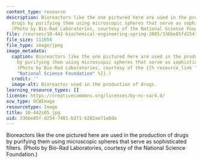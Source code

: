```yaml
---
content_type: resource
description: Bioreactors like the one pictured here are used in the production of
  drugs by purifying them using microscopic spheres that serve as sophisticated filters.
  (Photo by Bio-Rad Laboratories, courtesy of the National Science Foundation.)
file: /courses/10-442-biochemical-engineering-spring-2005/336be85fd2547401b271b202ae71a8da_10-442s05.jpg
file_size: 111654
file_type: image/jpeg
image_metadata:
  caption: Bioreactors like the one pictured here are used in the production of drugs
    by purifying them using microscopic spheres that serve as sophisticated filters.
    (Photo by Bio-Rad Laboratories, courtesy of the {{% resource_link "c237df6d-9d75-4c4c-805c-3934dd6e46ee"
    "National Science Foundation" %}}.)
  credit: ''
  image-alt: Bioreactor used in the production of drugs.
learning_resource_types: []
license: https://creativecommons.org/licenses/by-nc-sa/4.0/
ocw_type: OCWImage
resourcetype: Image
title: 10-442s05.jpg
uid: 336be85f-d254-7401-b271-b202ae71a8da
---
```

Bioreactors like the one pictured here are used in the production of drugs by purifying them using microscopic spheres that serve as sophisticated filters. (Photo by Bio-Rad Laboratories, courtesy of the National Science Foundation.)